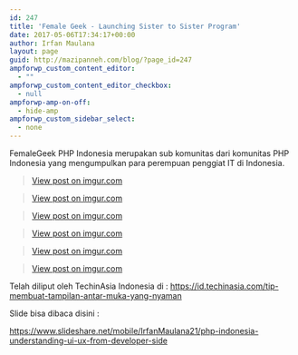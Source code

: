 ```yaml
---
id: 247
title: 'Female Geek - Launching Sister to Sister Program'
date: 2017-05-06T17:34:17+00:00
author: Irfan Maulana
layout: page
guid: http://mazipanneh.com/blog/?page_id=247
ampforwp_custom_content_editor:
  - ""
ampforwp_custom_content_editor_checkbox:
  - null
ampforwp-amp-on-off:
  - hide-amp
ampforwp_custom_sidebar_select:
  - none
---
```

FemaleGeek PHP Indonesia merupakan sub komunitas dari komunitas PHP Indonesia yang mengumpulkan para perempuan penggiat IT di Indonesia.

<blockquote class="imgur-embed-pub" lang="en" data-id="gZhY1c9">
  <p>
    <a href="//imgur.com/gZhY1c9">View post on imgur.com</a>
  </p>
</blockquote>



<blockquote class="imgur-embed-pub" lang="en" data-id="HjVdtqD">
  <p>
    <a href="//imgur.com/HjVdtqD">View post on imgur.com</a>
  </p>
</blockquote>



<blockquote class="imgur-embed-pub" lang="en" data-id="N8qPVck">
  <p>
    <a href="//imgur.com/N8qPVck">View post on imgur.com</a>
  </p>
</blockquote>



<blockquote class="imgur-embed-pub" lang="en" data-id="4TuV6hG">
  <p>
    <a href="//imgur.com/4TuV6hG">View post on imgur.com</a>
  </p>
</blockquote>



<blockquote class="imgur-embed-pub" lang="en" data-id="KGhju4N">
  <p>
    <a href="//imgur.com/KGhju4N">View post on imgur.com</a>
  </p>
</blockquote>



<blockquote class="imgur-embed-pub" lang="en" data-id="JbJjPdp">
  <p>
    <a href="//imgur.com/JbJjPdp">View post on imgur.com</a>
  </p>
</blockquote>



Telah diliput oleh TechinAsia Indonesia di : <a href="https://id.techinasia.com/tip-membuat-tampilan-antar-muka-yang-nyaman" target="_blank">https://id.techinasia.com/tip-membuat-tampilan-antar-muka-yang-nyaman </a>

Slide bisa dibaca disini :
  
<a href="https://www.slideshare.net/mobile/IrfanMaulana21/php-indonesia-understanding-ui-ux-from-developer-side" target="_blank">https://www.slideshare.net/mobile/IrfanMaulana21/php-indonesia-understanding-ui-ux-from-developer-side</a>